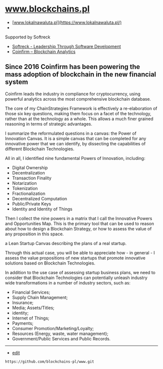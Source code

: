 # www.blockchains.pl

+ [www.lokalnawaluta.pl](https://www.lokalnawaluta.pl/)
+ 
Supported by Softreck 
+ [Softreck - Leadership Through Software Development](https://softreck.com/)
+ [Coinfirm – Blockchain Analytics](https://www.coinfirm.com/)

## Since 2016 Coinfirm has been powering the mass adoption of blockchain in the new financial system
 
 Coinfirm leads the industry in compliance for cryptocurrency, using powerful analytics across the most comprehensive blockchain database.


The core of my ChainStrategies Framework is effectively a re-elaboration of those six key questions, making them focus on a facet of the technology, rather than at the technology as a whole. This allows a much finer grained reasoning in terms of strategic advantages.

I summarize the reformulated questions in a canvas: the Power of Innovation Canvas. It is a simple canvas that can be completed for any innovative power that we can identify, by dissecting the capabilities of different Blockchain Technologies.

All in all, I identified nine fundamental Powers of Innovation, including:

+ Digital Ownership
+ Decentralization
+ Transaction Finality
+ Notarization
+ Tokenization
+ Fractionalization
+ Decentralized Computation
+ Public/Private Keys
+ Identity and Identity of Things


Then I collect the nine powers in a matrix that I call the Innovative Powers and Opportunities Map. 
This is the primary tool that can be used to reason about how to design a Blockchain Strategy, or how to assess the value of any proposition in this space.

a Lean Startup Canvas describing the plans of a real startup. 

Through this actual case, you will be able to appreciate how - in general -
I assess the value propositions of new startups that promote innovative solutions based on Blockchain Technologies.

In addition to the use case of assessing startup business plans, we need to consider that Blockchain Technologies can potentially unleash industry wide transformations in a number of industry sectors, such as:
+ Financial Services;
+ Supply Chain Management;
+ Insurance;
+ Media; Assets/Titles;
+ identity;
+ Internet of Things;
+ Payments;
+ Consumer Promotion/Marketing/Loyalty;
+ Resources (Energy, waste, water management);
+ Government/Public Services and Public Records. 



---
+ [edit](https://github.com/blockchains-pl/www/edit/main/README.md)
 
```
https://github.com/blockchains-pl/www.git
```
